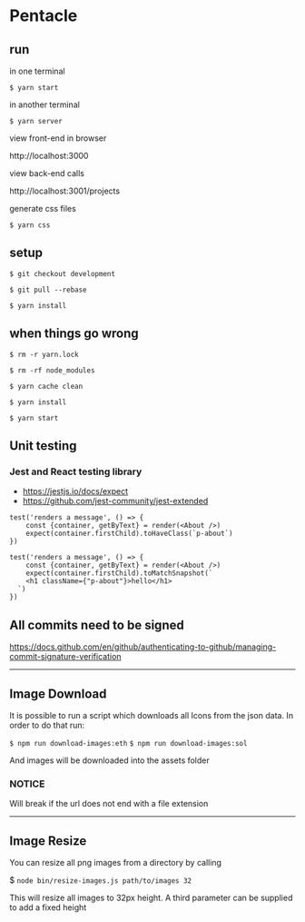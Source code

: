 # Pentacle

## run

in one terminal

`$ yarn start`

in another terminal 

`$ yarn server`

view front-end in browser

http://localhost:3000


view back-end calls

http://localhost:3001/projects


generate css files

`$ yarn css`



## setup

```
$ git checkout development

$ git pull --rebase

$ yarn install

```

## when things go wrong
```
$ rm -r yarn.lock

$ rm -rf node_modules

$ yarn cache clean

$ yarn install

$ yarn start
```



## Unit testing

### Jest and React testing library

- https://jestjs.io/docs/expect 
- https://github.com/jest-community/jest-extended

```
test('renders a message', () => {
    const {container, getByText} = render(<About />)
    expect(container.firstChild).toHaveClass(`p-about`)
})

test('renders a message', () => {
    const {container, getByText} = render(<About />)
    expect(container.firstChild).toMatchSnapshot(`
    <h1 className={"p-about"}>hello</h1> 
  `)
})
```

## All commits need to be signed

https://docs.github.com/en/github/authenticating-to-github/managing-commit-signature-verification

--------------------------------


## Image Download

It is possible to run a script which downloads all Icons from the json data.
In order to do that run:

`$ npm run download-images:eth`
`$ npm run download-images:sol`

And images will be downloaded into the assets folder

### NOTICE

Will break if the url does not end with a file extension


--------------------------------

## Image Resize
 
You can resize all png images from a directory by calling 

$ `node bin/resize-images.js path/to/images 32`

This will resize all images to 32px height. A third parameter can be supplied to add a fixed height

